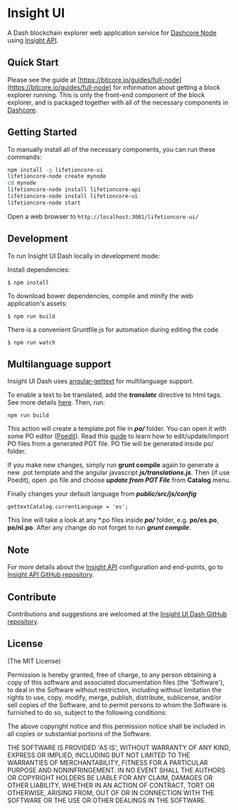 # Insight UI

A Dash blockchain explorer web application service for [Dashcore Node](https://github.com/cointobanks/lifetioncore-node) using [Insight API](https://github.com/cointobanks/lifetioncore-ui).

## Quick Start

Please see the guide at [https://bitcore.io/guides/full-node](https://bitcore.io/guides/full-node) for information about getting a block explorer running. This is only the front-end component of the block explorer, and is packaged together with all of the necessary components in [Dashcore](https://github.com/cointobanks/lifetioncoin).

## Getting Started

To manually install all of the necessary components, you can run these commands:

```bash
npm install -g lifetioncore-ui
lifetioncore-node create mynode
cd mynode
lifetioncore-node install lifetioncore-api
lifetioncore-node install lifetioncore-ui
lifetioncore-node start
```

Open a web browser to `http://localhost:3001/lifetioncore-ui/`

## Development

To run Insight UI Dash locally in development mode:

Install dependencies:

```
$ npm install
```

To download bower dependencies, compile and minify the web application's assets:

```
$ npm run build
```

There is a convenient Gruntfile.js for automation during editing the code

```
$ npm run watch
```

## Multilanguage support

Insight UI Dash uses [angular-gettext](http://angular-gettext.rocketeer.be) for multilanguage support.

To enable a text to be translated, add the ***translate*** directive to html tags. See more details [here](http://angular-gettext.rocketeer.be/dev-guide/annotate/). Then, run:

```
npm run build
```

This action will create a template.pot file in ***po/*** folder. You can open it with some PO editor ([Poedit](http://poedit.net)). Read this [guide](http://angular-gettext.rocketeer.be/dev-guide/translate/) to learn how to edit/update/import PO files from a generated POT file. PO file will be generated inside po/ folder.

If you make new changes, simply run **grunt compile** again to generate a new .pot template and the angular javascript ***js/translations.js***. Then (if use Poedit), open .po file and choose ***update from POT File*** from **Catalog** menu.

Finally changes your default language from ***public/src/js/config***

```
gettextCatalog.currentLanguage = 'es';
```

This line will take a look at any *.po files inside ***po/*** folder, e.g.
**po/es.po**, **po/nl.po**. After any change do not forget to run ***grunt
compile***.


## Note

For more details about the [Insight API](https://github.com/cointobanks/lifetioncore-api) configuration and end-points, go to [Insight API GitHub repository](https://github.com/cointobanks/lifetioncore-api).

## Contribute

Contributions and suggestions are welcomed at the [Insight UI Dash GitHub repository](https://github.com/cointobanks/lifetioncore-ui).


## License
(The MIT License)

Permission is hereby granted, free of charge, to any person obtaining
a copy of this software and associated documentation files (the
'Software'), to deal in the Software without restriction, including
without limitation the rights to use, copy, modify, merge, publish,
distribute, sublicense, and/or sell copies of the Software, and to
permit persons to whom the Software is furnished to do so, subject to
the following conditions:

The above copyright notice and this permission notice shall be
included in all copies or substantial portions of the Software.

THE SOFTWARE IS PROVIDED 'AS IS', WITHOUT WARRANTY OF ANY KIND,
EXPRESS OR IMPLIED, INCLUDING BUT NOT LIMITED TO THE WARRANTIES OF
MERCHANTABILITY, FITNESS FOR A PARTICULAR PURPOSE AND NONINFRINGEMENT.
IN NO EVENT SHALL THE AUTHORS OR COPYRIGHT HOLDERS BE LIABLE FOR ANY
CLAIM, DAMAGES OR OTHER LIABILITY, WHETHER IN AN ACTION OF CONTRACT,
TORT OR OTHERWISE, ARISING FROM, OUT OF OR IN CONNECTION WITH THE
SOFTWARE OR THE USE OR OTHER DEALINGS IN THE SOFTWARE.
